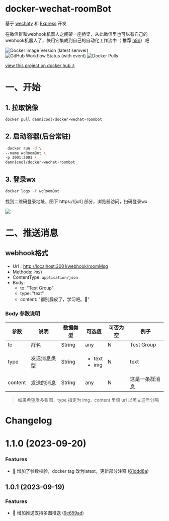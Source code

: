 # docker-wechat-roomBot

基于 [wechaty](https://github.com/wechaty/wechaty#readme) 和 [Express](https://github.com/expressjs/express) 开发

在微信群和webhook机器人之间架一座桥梁，从此微信里也可以有自己的webhook机器人了，快用它集成到自己的自动化工作流中（ 推荐 [n8n](https://github.com/n8n-io/n8n)）吧

![Docker Image Version (latest semver)](https://img.shields.io/docker/v/dannicool/docker-wechat-roombot) ![GitHub Workflow Status (with event)](https://img.shields.io/github/actions/workflow/status/danni-cool/docker-wechat-roomBot/docker-build.yml)  ![Docker Pulls](https://img.shields.io/docker/pulls/dannicool/docker-wechat-roombot)

[view this project on docker hub :)](https://hub.docker.com/repository/docker/dannicool/docker-wechat-roombot/general)

# 一、开始

## 1. 拉取镜像

```bash
docker pull dannicool/docker-wechat-roombot
```

## 2. 启动容器(后台常驻)

```bash
 docker run -d \
--name wcRoomBot \
-p 3001:3001 \
dannicool/docker-wechat-roombot
```

## 3. 登录wx

```bash
docker logs -f wcRoomBot
```

找到二维码登录地址，图下 https://[url] 部分，浏览器访问，扫码登录wx

![](https://cdn.jsdelivr.net/gh/danni-cool/blog.danni.cool/cdn/image/docker-login-wechat.png)

# 二、推送消息

## webhook格式

- Url：<http://localhost:3001/webhook/roomMsg>
- Methods: `POST`
- ContentType: `application/json`
- Body:
  - to:  "Test Group"
  - type: "text"
  - content: "都别臊皮了，学习吧。🤡"

### Body 参数说明

| 参数 |  说明 | 数据类型 | 可选值 | 可否为空 | 例子 |
|--|--|--|--|--|--|
| to | 群名 | String | any |  N | Test Group |
| type | 发送消息类型 | String | <ul><li>text</li><li>img</li></ul>| N | text |
| content | 发送的消息 | String | any | N | 这是一条群消息 |

> 如果希望发多张图，type 指定为 img，content 里填 url 以英文逗号分隔

# Changelog


# 1.1.0 (2023-09-20)


### Features

* 🎸 增加了参数校验，docker tag 改为latest，更新部分注释 ([61ddd8a](https://github.com/danni-cool/docker-wechat-roomBot/commit/61ddd8a163ac37f8383fe62c757724f393f87e45))



## 1.0.1 (2023-09-19)


### Features

* 🎸 增加推送支持多图推送 ([9c659ad](https://github.com/danni-cool/docker-wechat-roomBot/commit/9c659ad15e1365194df1a02560ef4307ed2ecae5))


